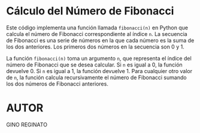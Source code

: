 # Cálculo del Número de Fibonacci

Este código implementa una función llamada `fibonacci(n)` en Python que calcula el número de Fibonacci correspondiente al índice `n`. La secuencia de Fibonacci es una serie de números en la que cada número es la suma de los dos anteriores. Los primeros dos números en la secuencia son 0 y 1.

La función `fibonacci(n)` toma un argumento `n`, que representa el índice del número de Fibonacci que se desea calcular. Si `n` es igual a 0, la función devuelve 0. Si `n` es igual a 1, la función devuelve 1. Para cualquier otro valor de `n`, la función calcula recursivamente el número de Fibonacci sumando los dos números de Fibonacci anteriores.

#   AUTOR

GINO REGINATO